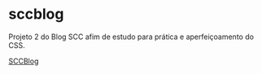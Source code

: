 # sccblog
Projeto 2 do Blog SCC afim de estudo para prática e aperfeiçoamento do CSS.

<a href = "https://blogscc.vercel.app">SCCBlog</a>
